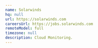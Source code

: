 ```yaml
---
name: Solarwinds
hq: null
url: https://solarwinds.com
careersUrl: https://jobs.solarwinds.com
remoteModel: full
timezone: null
description: Cloud Monitoring.
---
```


